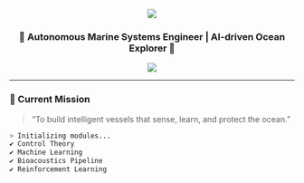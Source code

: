 <!-- HEADER -->
<p align="center">
  <img src="https://capsule-render.vercel.app/api?type=waving&color=0:001F3F,100:0077B6&height=120&section=header&text=🌌%20Deep%20Sea%20Mission%20Control%20🌌&fontSize=28&fontColor=FFFFFF&animation=twinkling"/>
</p>

<h3 align="center">🤖 Autonomous Marine Systems Engineer | AI-driven Ocean Explorer 🌊</h3>

<p align="center">
  <img src="https://readme-typing-svg.herokuapp.com?color=00A8E8&center=true&width=500&lines=Initializing+Ocean+Mission...;Deploying+Autonomous+Vessel...;Scanning+Marine+Environment...;Mission+Running:+100%25+🌊" />
</p>

---

### 🧭 Current Mission
> “To build intelligent vessels that sense, learn, and protect the ocean.”

```bash
> Initializing modules...
✔ Control Theory
✔ Machine Learning
✔ Bioacoustics Pipeline
✔ Reinforcement Learning
